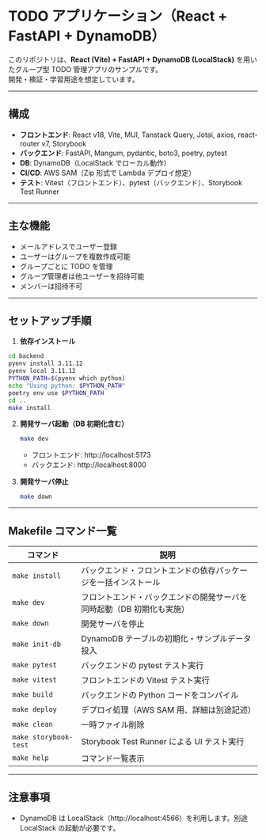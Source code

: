 # TODO アプリケーション（React + FastAPI + DynamoDB）

このリポジトリは、**React (Vite) + FastAPI + DynamoDB (LocalStack)** を用いたグループ型 TODO 管理アプリのサンプルです。  
開発・検証・学習用途を想定しています。

---

## 構成

- **フロントエンド**: React v18, Vite, MUI, Tanstack Query, Jotai, axios, react-router v7, Storybook
- **バックエンド**: FastAPI, Mangum, pydantic, boto3, poetry, pytest
- **DB**: DynamoDB（LocalStack でローカル動作）
- **CI/CD**: AWS SAM（Zip 形式で Lambda デプロイ想定）
- **テスト**: Vitest（フロントエンド）、pytest（バックエンド）、Storybook Test Runner

---

## 主な機能

- メールアドレスでユーザー登録
- ユーザーはグループを複数作成可能
- グループごとに TODO を管理
- グループ管理者は他ユーザーを招待可能
- メンバーは招待不可

---

## セットアップ手順

1. **依存インストール**

```sh
cd backend
pyenv install 3.11.12
pyenv local 3.11.12
PYTHON_PATH=$(pyenv which python)
echo "Using python: $PYTHON_PATH"
poetry env use $PYTHON_PATH
cd ..
make install
```

2. **開発サーバ起動（DB 初期化含む）**

   ```sh
   make dev
   ```

   - フロントエンド: http://localhost:5173
   - バックエンド: http://localhost:8000

3. **開発サーバ停止**
   ```sh
   make down
   ```

---

## Makefile コマンド一覧

| コマンド              | 説明                                                                  |
| --------------------- | --------------------------------------------------------------------- |
| `make install`        | バックエンド・フロントエンドの依存パッケージを一括インストール        |
| `make dev`            | フロントエンド・バックエンドの開発サーバを同時起動（DB 初期化も実施） |
| `make down`           | 開発サーバを停止                                                      |
| `make init-db`        | DynamoDB テーブルの初期化・サンプルデータ投入                         |
| `make pytest`         | バックエンドの pytest テスト実行                                      |
| `make vitest`         | フロントエンドの Vitest テスト実行                                    |
| `make build`          | バックエンドの Python コードをコンパイル                              |
| `make deploy`         | デプロイ処理（AWS SAM 用、詳細は別途記述）                            |
| `make clean`          | 一時ファイル削除                                                      |
| `make storybook-test` | Storybook Test Runner による UI テスト実行                            |
| `make help`           | コマンド一覧表示                                                      |

---

## 注意事項

- DynamoDB は LocalStack（http://localhost:4566）を利用します。別途 LocalStack の起動が必要です。
